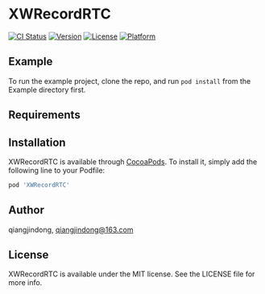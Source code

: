 # XWRecordRTC

[![CI Status](https://img.shields.io/travis/qiangjindong/XWRecordRTC.svg?style=flat)](https://travis-ci.org/qiangjindong/XWRecordRTC)
[![Version](https://img.shields.io/cocoapods/v/XWRecordRTC.svg?style=flat)](https://cocoapods.org/pods/XWRecordRTC)
[![License](https://img.shields.io/cocoapods/l/XWRecordRTC.svg?style=flat)](https://cocoapods.org/pods/XWRecordRTC)
[![Platform](https://img.shields.io/cocoapods/p/XWRecordRTC.svg?style=flat)](https://cocoapods.org/pods/XWRecordRTC)

## Example

To run the example project, clone the repo, and run `pod install` from the Example directory first.

## Requirements

## Installation

XWRecordRTC is available through [CocoaPods](https://cocoapods.org). To install
it, simply add the following line to your Podfile:

```ruby
pod 'XWRecordRTC'
```

## Author

qiangjindong, qiangjindong@163.com

## License

XWRecordRTC is available under the MIT license. See the LICENSE file for more info.

